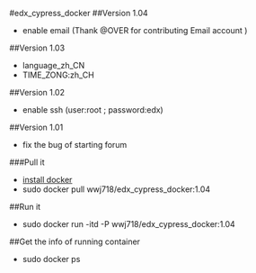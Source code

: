 #edx_cypress_docker
##Version 1.04
*  enable email (Thank @OVER for contributing Email account )

##Version 1.03
*  language_zh_CN
*  TIME_ZONG:zh_CH

##Version 1.02
*  enable ssh (user:root ; password:edx)

##Version 1.01
*  fix the bug of starting forum

###Pull it
*  [install docker](https://docs.docker.com/installation/)
*  sudo docker pull wwj718/edx_cypress_docker:1.04

##Run it
*  sudo docker run -itd -P wwj718/edx_cypress_docker:1.04

##Get the info of running container
*  sudo docker ps
